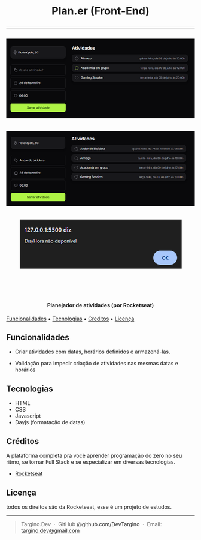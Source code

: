 <h1 align="center">

Plan.er (Front-End)

---

![alt text](./assets/Captura%20de%20tela%202024-07-11%20142836.png)


![alt text](./assets/Captura%20de%20tela%202024-07-11%20143006.png)


![alt text ](./assets/Captura%20de%20tela%202024-07-11%20142937.png)

<br>

</h1>

<h4 align="center">Planejador de atividades (por Rocketseat)</h4>


</p>


<p align="center">

<a href="#Funcionalidades">Funcionalidades</a> •
<a href="#Tecnologias">Tecnologias</a> •
<a href="#Créditos">Creditos</a> •
<a href="#licença">Licença</a> 

</p>



## Funcionalidades

- Criar atividades com datas, horários definidos e armazená-las.
   
- Validação para impedir criação de atividades nas mesmas datas e horários
    

## Tecnologias
 - HTML 
 - CSS
 - Javascript
 - Dayjs (formatação de datas)

## Créditos

A plataforma completa pra você aprender programação do zero no seu ritmo, se tornar Full Stack e se especializar em diversas tecnologias.


- [Rocketseat](https://www.rocketseat.com.br/)




## Licença

todos os direitos são da Rocketseat, esse é um projeto de estudos. 

---

> Targino.Dev  · 
GitHub <a> @github.com/DevTargino </a>  · 
Email: targino.dev@gmail.com
>